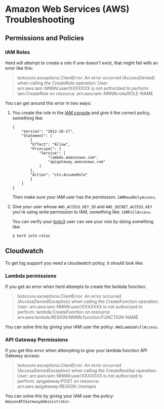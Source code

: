 # Amazon Web Services (AWS) Troubleshooting

## Permissions and Policies

### IAM Roles

Herd will attempt to create a role if one doesn't exist, that might fail with an error like this:

> botocore.exceptions.ClientError: An error occurred (AccessDenied) when calling the CreateRole operation: User: arn:aws:iam::NNNN:user/XXXXXXX is not authorized to perform: iam:CreateRole on resource: arn:aws:iam::NNNN:role/ROLE-NAME


You can get around this error in two ways:

1. You create the role in the [IAM console](https://console.aws.amazon.com/iam/home) and give it the correct policy, something like:

    ```
    {
        "Version": "2012-10-17",
        "Statement": [
            {
            "Effect": "Allow",
            "Principal": {
                "Service": [
                    "lambda.amazonaws.com",
                    "apigateway.amazonaws.com"
                ]
            },
            "Action": "sts:AssumeRole"
            }
        ]
    }
    ```

    Then make sure your IAM user has the permission: `IAMReadOnlyAccess`.
    
2. Give your user whose `AWS_ACCESS_KEY_ID` and `AWS_SECRET_ACCESS_KEY` you're using write permission to IAM, something like: `IAMFullAccess`.

    You can verify your [boto3](https://github.com/boto/boto3) user can see your role by doing something like:
    
    ```
    $ herd info-roles
    ```

## Cloudwatch

To get log support you need a cloudwatch policy, it should look like:





### Lambda permissions

If you get an error when herd attempts to create the lambda function:

> botocore.exceptions.ClientError: An error occurred (AccessDeniedException) when calling the CreateFunction operation: User: arn:aws:iam::NNNN:user/XXXXXXX is not authorized to perform: lambda:CreateFunction on resource: arn:aws:lambda:REGION:NNNN:function:FUNCTION-NAME

You can solve this by giving your IAM user the policy: `AWSLambdaFullAccess`.


### API Gateway Permissions

If you get this error when attempting to give your lambda function API Gateway access:

> botocore.exceptions.ClientError: An error occurred (AccessDeniedException) when calling the CreateRestApi operation: User: arn:aws:iam::NNNN:user/XXXXXXX is not authorized to perform: apigateway:POST on resource: arn:aws:apigateway:REGION::/restapis

You can solve this by giving your IAM user the policy: `AmazonAPIGatewayAdministrator`.